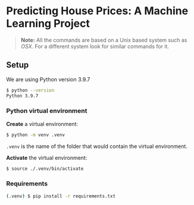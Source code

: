 # Predicting House Prices: A Machine Learning Project

> **Note:** All the commands are based on a Unix based system such as _OSX_.
For a different system look for similar commands for it.

## Setup

We are using Python version 3.9.7

```bash
$ python --version
Python 3.9.7
```

### Python virtual environment

**Create** a virtual environment:

```bash
$ python -m venv .venv
```

`.venv` is the name of the folder that would contain the virtual environment.

**Activate** the virtual environment:

```bash
$ source ./.venv/bin/activate
```

### Requirements

```bash
(.venv) $ pip install -r requirements.txt
```
